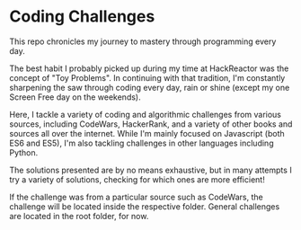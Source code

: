 # Coding Challenges
This repo chronicles my journey to mastery through programming every day.

The best habit I probably picked up during my time at HackReactor was the concept of "Toy Problems".
In continuing with that tradition, I'm constantly sharpening the saw through coding every day, rain or shine (except my one Screen Free day on the weekends).

Here, I tackle a variety of coding and algorithmic challenges from various sources, including
CodeWars, HackerRank, and a variety of other books and sources all over the internet. While I'm
mainly focused on Javascript (both ES6 and ES5), I'm also tackling challenges in other languages
including Python.

The solutions presented are by no means exhaustive, but in many attempts I try a variety of
solutions, checking for which ones are more efficient!

If the challenge was from a particular source such as CodeWars, the challenge will be located
inside the respective folder. General challenges are located in the root folder, for now.